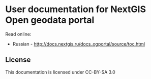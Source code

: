 # User documentation for NextGIS Open geodata portal

Read online:

* Russian - http://docs.nextgis.ru/docs_ogportal/source/toc.html

License
-------------
This documentation is licensed under CC-BY-SA 3.0
